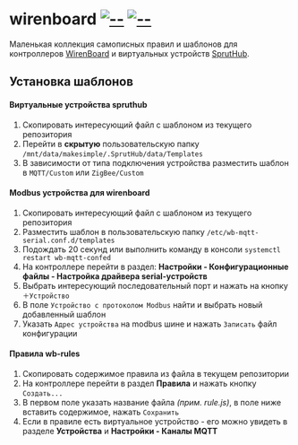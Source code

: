 # wirenboard [![--](https://img.shields.io/badge/chat-wirenboard-success)](https://t.me/wirenboard) [![--](https://img.shields.io/badge/chat-spruthub-orange)](https://t.me/SprutAI_SprutHub)

Маленькая коллекция самописных правил и шаблонов для контроллеров [WirenBoard](https://wirenboard.com) и виртуальных устройств [SprutHub](https://spruthub.ru).

## Установка шаблонов

#### Виртуальные устройства spruthub

1. Скопировать интересующий файл с шаблоном из текущего репозитория
1. Перейти в **скрытую** пользовательскую папку `/mnt/data/makesimple/.SprutHub/data/Templates`
1. В зависимости от типа подключения устройства разместить шаблон в `MQTT/Custom` или `ZigBee/Custom`

#### Modbus устройства для wirenboard

1. Скопировать интересующий файл с шаблоном из текущего репозитория
1. Разместить шаблон в пользовательскую папку `/etc/wb-mqtt-serial.conf.d/templates`
1. Подождать 20 секунд или выполнить команду в консоли `systemctl restart wb-mqtt-confed`
1. На контроллере перейти в раздел: **Настройки - Конфигурационные файлы - Настройка драйвера serial-устройств**
1. Выбрать интересующий последовательный порт и нажать на кнопку `＋Устройство`
1. В поле `Устройство с протоколом Modbus` найти и выбрать новый добавленный шаблон
1. Указать `Адрес устройства` на modbus шине и нажать `Записать` файл конфигурации

#### Правила wb-rules

1. Скопировать содержимое правила из файла в текущем репозитории
1. На контроллере перейти в раздел **Правила** и нажать кнопку `Создать...`
1. В первом поле указать название файла *(прим. rule.js)*, в поле ниже вставить содержимое, нажать `Сохранить`
1. Если в правиле есть виртуальное устройство - его можно увидеть в разделе **Устройства** и **Настройки - Каналы MQTT**